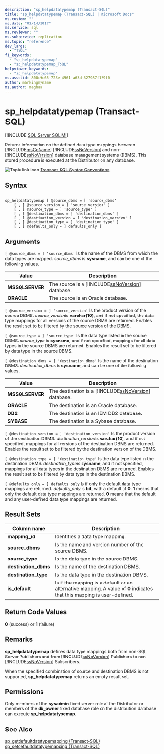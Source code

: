 ```yaml
---
description: "sp_helpdatatypemap (Transact-SQL)"
title: "sp_helpdatatypemap (Transact-SQL) | Microsoft Docs"
ms.custom: ""
ms.date: "03/14/2017"
ms.service: sql
ms.reviewer: ""
ms.subservice: replication
ms.topic: "reference"
dev_langs: 
  - "TSQL"
f1_keywords: 
  - "sp_helpdatatypemap"
  - "sp_helpdatatypemap_TSQL"
helpviewer_keywords: 
  - "sp_helpdatatypemap"
ms.assetid: 800c9c65-723e-4961-a63d-327987f129f0
author: markingmyname
ms.author: maghan
---
```

# sp_helpdatatypemap (Transact-SQL)
[!INCLUDE [SQL Server SQL MI](../../includes/applies-to-version/sql-asdbmi.md)]

  Returns information on the defined data type mappings between [!INCLUDE[msCoName](../../includes/msconame-md.md)] [!INCLUDE[ssNoVersion](../../includes/ssnoversion-md.md)] and non- [!INCLUDE[ssNoVersion](../../includes/ssnoversion-md.md)] database management systems (DBMS). This stored procedure is executed at the Distributor on any database.  
  
 ![Topic link icon](../../database-engine/configure-windows/media/topic-link.gif "Topic link icon") [Transact-SQL Syntax Conventions](../../t-sql/language-elements/transact-sql-syntax-conventions-transact-sql.md)  
  
## Syntax  
  
```  
  
sp_helpdatatypemap [ @source_dbms = ] 'source_dbms'   
    [ , [ @source_version = ] 'source_version' ]  
    [ , [ @source_type = ] 'source_type' ]   
    [ , [ @destination_dbms = ] 'destination_dbms' ]  
    [ , [ @destination_version = ] 'destination_version' ]  
    [ , [ @destination_type = ] 'destination_type' ]  
    [ , [ @defaults_only = ] defaults_only ]  
```  
  
## Arguments  
`[ @source_dbms = ] 'source_dbms'`
 Is the name of the DBMS from which the data types are mapped. *source_dbms* is **sysname**, and can be one of the following values.  
  
|Value|Description|  
|-----------|-----------------|  
|**MSSQLSERVER**|The source is a [!INCLUDE[ssNoVersion](../../includes/ssnoversion-md.md)] database.|  
|**ORACLE**|The source is an Oracle database.|  
  
`[ @source_version = ] 'source_version'`
 Is the product version of the source DBMS. *source_version*is **varchar(10)**, and if not specified, the data type mappings for all versions of the source DBMS are returned. Enables the result set to be filtered by the source version of the DBMS.  
  
`[ @source_type = ] 'source_type'`
 Is the data type listed in the source DBMS. *source_type* is **sysname**, and if not specified, mappings for all data types in the source DBMS are returned. Enables the result set to be filtered by data type in the source DBMS.  
  
`[ @destination_dbms = ] 'destination_dbms'`
 Is the name of the destination DBMS. *destination_dbms* is **sysname**, and can be one of the following values.  
  
|Value|Description|  
|-----------|-----------------|  
|**MSSQLSERVER**|The destination is a [!INCLUDE[ssNoVersion](../../includes/ssnoversion-md.md)] database.|  
|**ORACLE**|The destination is an Oracle database.|  
|**DB2**|The destination is an IBM DB2 database.|  
|**SYBASE**|The destination is a Sybase database.|  
  
`[ @destination_version = ] 'destination_version'`
 Is the product version of the destination DBMS. *destination_version*is **varchar(10)**, and if not specified, mappings for all versions of the destination DBMS are returned. Enables the result set to be filtered by the destination version of the DBMS.  
  
`[ @destination_type = ] 'destination_type'`
 Is the data type listed in the destination DBMS. *destination_type*is **sysname**, and if not specified, mappings for all data types in the destination DBMS are returned. Enables the result set to be filtered by data type in the destination DBMS.  
  
`[ @defaults_only = ] defaults_only`
 Is if only the default data type mappings are returned. *defaults_only* is **bit**, with a default of **0**. **1** means that only the default data type mappings are returned. **0** means that the default and any user-defined data type mappings are returned.  
  
## Result Sets  
  
|Column name|Description|  
|-----------------|-----------------|  
|**mapping_id**|Identifies a data type mapping.|  
|**source_dbms**|Is the name and version number of the source DBMS.|  
|**source_type**|Is the data type in the source DBMS.|  
|**destination_dbms**|Is the name of the destination DBMS.|  
|**destination_type**|Is the data type in the destination DBMS.|  
|**is_default**|Is if the mapping is a default or an alternative mapping. A value of **0** indicates that this mapping is user-defined.|  
  
## Return Code Values  
 **0** (success) or **1** (failure)  
  
## Remarks  
 **sp_helpdatatypemap** defines data type mappings both from non-SQL Server Publishers and from [!INCLUDE[ssNoVersion](../../includes/ssnoversion-md.md)] Publishers to non- [!INCLUDE[ssNoVersion](../../includes/ssnoversion-md.md)] Subscribers.  
  
 When the specified combination of source and destination DBMS is not supported, **sp_helpdatatypemap** returns an empty result set.  
  
## Permissions  
 Only members of the **sysadmin** fixed server role at the Distributor or members of the **db_owner** fixed database role on the distribution database can execute **sp_helpdatatypemap**.  
  
## See Also  
 [sp_getdefaultdatatypemapping &#40;Transact-SQL&#41;](../../relational-databases/system-stored-procedures/sp-getdefaultdatatypemapping-transact-sql.md)   
 [sp_setdefaultdatatypemapping &#40;Transact-SQL&#41;](../../relational-databases/system-stored-procedures/sp-setdefaultdatatypemapping-transact-sql.md)  
  
  
